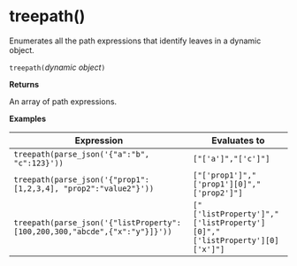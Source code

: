 # treepath()

Enumerates all the path expressions that identify leaves in a dynamic object.

`treepath(`*dynamic object*`)`

**Returns**

An array of path expressions.

**Examples**

|Expression|Evaluates to|
|---|---|
|`treepath(parse_json('{"a":"b", "c":123}'))` | `["['a']","['c']"]`|
|`treepath(parse_json('{"prop1":[1,2,3,4], "prop2":"value2"}'))`|`["['prop1']","['prop1'][0]","['prop2']"]`|
|`treepath(parse_json('{"listProperty":[100,200,300,"abcde",{"x":"y"}]}'))`|`["['listProperty']","['listProperty'][0]","['listProperty'][0]['x']"]`|
